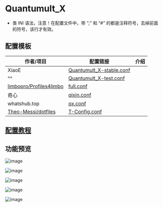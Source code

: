 # Quantumult_X
- 类 INI 语法，注意！在配置文件中，带 “;” 和 “#” 的都是注释符号，去掉前面的符号，该行才有效。

## 配置模板

| 作者/项目                                                                 | 配置链接                                                                                                                                          | 介绍  |
| --------------------------------------------------------------------- | --------------------------------------------------------------------------------------------------------------------------------------------- | --- |
| XiaoE                                                                 | [Quantumult_X-stable.conf](https://raw.githubusercontent.com/LaolunsiG/PCR/refs/heads/main/Config_File/Quantumult_X/Quantumult_X-stable.conf) |     |
| ^^                                                                    | [Quantumult_X-test.conf](https://raw.githubusercontent.com/LaolunsiG/PCR/refs/heads/main/Config_File/Quantumult_X/Quantumult_X-test.conf)     |     |
| [limbopro/Profiles4limbo](https://github.com/limbopro/Profiles4limbo) | [full.conf](https://raw.githubusercontent.com/limbopro/Profiles4limbo/main/full.conf)                                                         |     |
| 奇心                                                                    | [qixin.conf](https://raw.githubusercontent.com/zwf234/rules/master/QuantumultX/qixin.conf)                                                    |     |
| whatshub.top                                                          | [qx.conf](https://whatshub.top/config/qx.conf)                                                                                                |     |
| [Theo-Messi/dotfiles](https://github.com/Theo-Messi/dotfiles)         | [T-Config.conf](https://raw.githubusercontent.com/Theo-Messi/dotfiles/1e92adaf4c13afe9f62c95d8340092d6ca1dea65/QuantumultX/T-Config.conf)     |     |

## [配置教程](https://github.com/LaolunsiG/PCR/blob/main/Agency_Wiki/%E4%BB%A3%E7%90%86%E5%B7%A5%E5%85%B7%E9%85%8D%E7%BD%AE%E6%95%99%E7%A8%8B/Quantumult_X%20%E9%85%8D%E7%BD%AE%E6%95%99%E7%A8%8B.md)

## 功能预览
![image](https://github.com/LaolunsiG/PCR/blob/main/Config_File/Quantumult_X/Pictures/1.jpg?raw=true)

![image](https://github.com/LaolunsiG/PCR/blob/main/Config_File/Quantumult_X/Pictures/2.jpg?raw=true)

![image](https://github.com/LaolunsiG/PCR/blob/main/Config_File/Quantumult_X/Pictures/3.jpg?raw=true)

![image](https://github.com/LaolunsiG/PCR/blob/main/Config_File/Quantumult_X/Pictures/4.jpg?raw=true)

![image](https://github.com/LaolunsiG/PCR/blob/main/Config_File/Quantumult_X/Pictures/5.jpg?raw=true)


